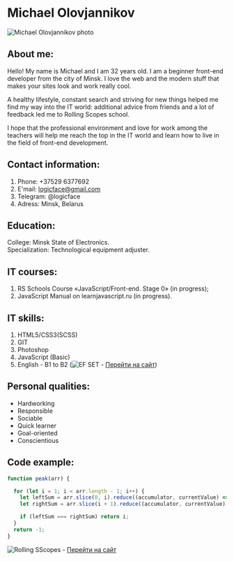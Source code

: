 # Michael Olovjannikov
![Michael Olovjannikov photo](https://sun1.beltelecom-by-minsk.userapi.com/s/v1/ig2/TDeQT0ddHIAvDXEvvr92vrMGuv6DLwKE-D8uWVwPUTiHIekJD-2K4kG2ZAw-s18srbOp7cbx04A4yKCa4QtxAAP4.jpg?size=100x100&quality=95&crop=152,327,1401,1401&ava=1 "Michael Olovjannikov face photo")

## About me:

Hello! My name is Michael and I am 32 years old. I am a beginner front-end developer from the city of Minsk. I love the web and the modern stuff that makes your sites look and work really cool.

A healthy lifestyle, constant search and striving for new things helped me find my way into the IT world: additional advice from friends and a lot of feedback led me to Rolling Scopes school.

I hope that the professional environment and love for work among the teachers will help me reach the top in the IT world and learn how to live in the field of front-end development.

## Contact information:

1. Phone: +37529 6377692
2. E'mail: logicface@gmail.com
3. Telegram: @logicface
4. Adress: Minsk, Belarus

## Education:

College: Minsk State of Electronics.\
Specialization: Technological equipment adjuster.

## IT courses:

1. RS Schools Course «JavaScript/Front-end. Stage 0» (in progress);
2. JavaScript Manual on learnjavascript.ru (in progress).

## IT skills:

1. HTML5/CSS3(SCSS)
2. GIT
3. Photoshop
4. JavaScript (Basic)
5. English - B1 to B2 (![EF SET](https://annavoloshina.github.io/rsschool-cv/images/efset-logo.png "EF SET") - [Перейти на сайт](http://example.com/))

## Personal qualities:

- Hardworking
- Responsible
- Sociable
- Quick learner
- Goal-oriented
- Conscientious

## Code example:

```js
function peak(arr) {

  for (let i = 1; i < arr.length - 1; i++) {
    let leftSum = arr.slice(0, i).reduce((accumulator, currentValue) => accumulator + currentValue);
    let rightSum = arr.slice(i + 1).reduce((accumulator, currentValue) => accumulator + currentValue);

    if (leftSum === rightSum) return i;
  }
  return -1;
}
```

![Rolling SScopes](https://rollingscopes.com/images/logo_rs_text.svg) - [Перейти на сайт](https://rs.school/)
